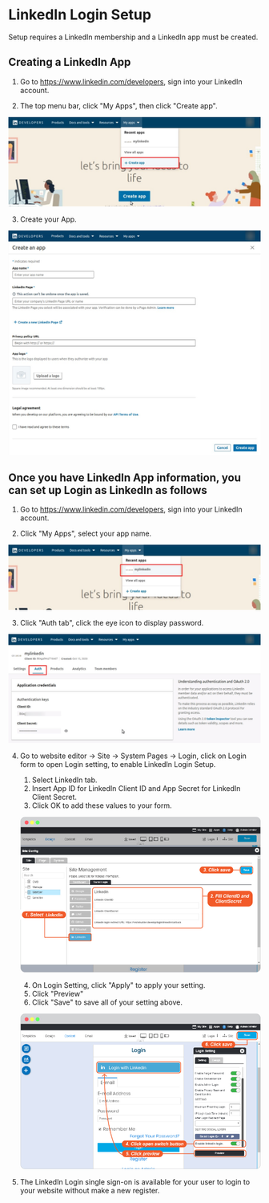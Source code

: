 # LinkedIn Login Setup

Setup requires a LinkedIn membership and a LinkedIn app must be created.

## Creating a LinkedIn App

1. Go to <https://www.linkedin.com/developers>, sign into your LinkedIn account.

2. The top menu bar, click "My Apps", then click "Create app".

![image](images/login_social_linkedin/linkedin_01.jpg)

3. Create your App.

![image](images/login_social_linkedin/linkedin_02.jpg)

## Once you have LinkedIn App information, you can set up Login as LinkedIn as follows

1. Go to <https://www.linkedin.com/developers>, sign into your LinkedIn account.

2. Click "My Apps", select your app name.

![image](images/login_social_linkedin/linkedin_03.jpg)

3. Click "Auth tab", click the eye icon to display password.

![image](images/login_social_linkedin/linkedin_04.jpg)

4. Go to website editor -> Site -> System Pages -> Login, click on Login form to open Login setting, to enable LinkedIn Login Setup.

   1. Select LinkedIn tab.
   2. Insert App ID for LinkedIn Client ID and App Secret for LinkedIn Client Secret.
   3. Click OK to add these values to your form.

    ![image](images/login_social_linkedin/linkedin_login_config_01.jpg)

   4. On Login Setting, click "Apply" to apply your setting.
   5. Click "Preview"
   6. Click "Save" to save all of your setting above.

    ![image](images/login_social_linkedin/linkedin_login_config_02.jpg)

5. The LinkedIn Login single sign-on is available for your user to login to your website without make a new register.
